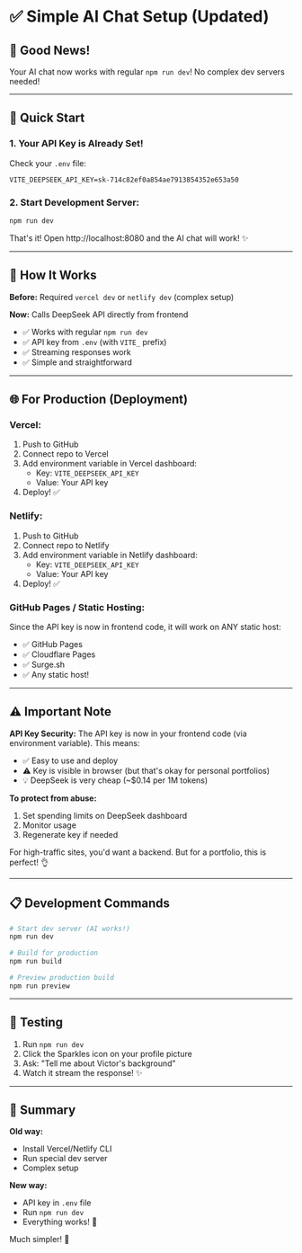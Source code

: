 # ✅ Simple AI Chat Setup (Updated)

## 🎉 Good News!
Your AI chat now works with regular `npm run dev`! No complex dev servers needed!

---

## 🚀 Quick Start

### 1. Your API Key is Already Set!
Check your `.env` file:
```env
VITE_DEEPSEEK_API_KEY=sk-714c82ef0a854ae7913854352e653a50
```

### 2. Start Development Server:
```bash
npm run dev
```

That's it! Open http://localhost:8080 and the AI chat will work! ✨

---

## 🔧 How It Works

**Before:** Required `vercel dev` or `netlify dev` (complex setup)

**Now:** Calls DeepSeek API directly from frontend
- ✅ Works with regular `npm run dev`
- ✅ API key from `.env` (with `VITE_` prefix)
- ✅ Streaming responses work
- ✅ Simple and straightforward

---

## 🌐 For Production (Deployment)

### Vercel:
1. Push to GitHub
2. Connect repo to Vercel
3. Add environment variable in Vercel dashboard:
   - Key: `VITE_DEEPSEEK_API_KEY`
   - Value: Your API key
4. Deploy! ✅

### Netlify:
1. Push to GitHub
2. Connect repo to Netlify
3. Add environment variable in Netlify dashboard:
   - Key: `VITE_DEEPSEEK_API_KEY`
   - Value: Your API key
4. Deploy! ✅

### GitHub Pages / Static Hosting:
Since the API key is now in frontend code, it will work on ANY static host:
- ✅ GitHub Pages
- ✅ Cloudflare Pages
- ✅ Surge.sh
- ✅ Any static host!

---

## ⚠️ Important Note

**API Key Security:**
The API key is now in your frontend code (via environment variable). This means:
- ✅ Easy to use and deploy
- ⚠️ Key is visible in browser (but that's okay for personal portfolios)
- 💡 DeepSeek is very cheap (~$0.14 per 1M tokens)

**To protect from abuse:**
1. Set spending limits on DeepSeek dashboard
2. Monitor usage
3. Regenerate key if needed

For high-traffic sites, you'd want a backend. But for a portfolio, this is perfect! 👌

---

## 📋 Development Commands

```bash
# Start dev server (AI works!)
npm run dev

# Build for production
npm run build

# Preview production build
npm run preview
```

---

## 🧪 Testing

1. Run `npm run dev`
2. Click the Sparkles icon on your profile picture
3. Ask: "Tell me about Victor's background"
4. Watch it stream the response! ✨

---

## 🎯 Summary

**Old way:**
- Install Vercel/Netlify CLI
- Run special dev server
- Complex setup

**New way:**
- API key in `.env` file
- Run `npm run dev`
- Everything works! 🚀

Much simpler! 💯

